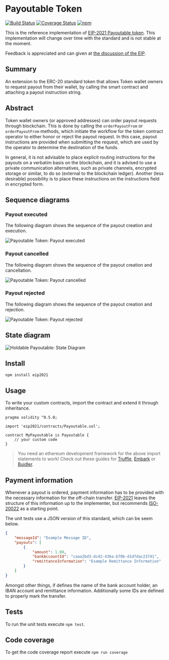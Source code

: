 # Payoutable Token

[![Build Status](https://travis-ci.org/IoBuilders/payoutable-token.svg?branch=master)](https://travis-ci.org/IoBuilders/payoutable-token)
[![Coverage Status](https://coveralls.io/repos/github/IoBuilders/payoutable-token/badge.svg?branch=master)](https://coveralls.io/github/IoBuilders/payoutable-token?branch=master)
[![npm](https://img.shields.io/npm/v/eip2021.svg)](https://www.npmjs.com/package/eip2021)

This is the reference implementation of [EIP-2021 Payoutable token](https://github.com/ethereum/EIPs/pull/2021/files). This implementation will change over time with the standard and is not stable at the moment.

Feedback is appreciated and can given at [the discussion of the EIP](https://github.com/ethereum/EIPs/issues/2021).

## Summary

An extension to the ERC-20 standard token that allows Token wallet owners to request payout from their wallet, by calling the smart contract and attaching a payout instruction string.

## Abstract

Token wallet owners (or approved addresses) can order payout requests through  blockchain. This is done by calling the ```orderPayoutFrom``` or ```orderPayoutFrom``` methods, which initiate the workflow for the token contract operator to either honor or reject the payout request. In this case, payout instructions are provided when submitting the request, which are used by the operator to determine the destination of the funds.

In general, it is not advisable to place explicit routing instructions for the payouts on a verbatim basis on the blockchain, and it is advised to use a private communication alternatives, such as private channels, encrypted storage or similar,  to do so (external to the blockchain ledger). Another (less desirable) possibility is to place these instructions on the instructions field in encrypted form.

## Sequence diagrams

### Payout executed

The following diagram shows the sequence of the payout creation and execution.

![Payoutable Token: Payout executed](http://www.plantuml.com/plantuml/png/dP51oi8m44RtESNG_N-1Vo7jGi6LWlK0QVFfedKYoGJqzbh7GAGKn6NoUFaUf8vYWwJBQ8uHeQ6_5LLxU_T9R3U2MZ-0gt_omI7elPdpmgBc39QdeSVTvC6PJxgq8i5oFEMXrXzIl88ZchxtYQL8p8JUg90N-bvkpjeaTd7B-PKlyt13dmHApAn1FMtiB0zaVsfRwuepDTXD7_C0)

### Payout cancelled

The following diagram shows the sequence of the payout creation and cancellation.

![Payoutable Token: Payout cancelled](http://www.plantuml.com/plantuml/png/SoWkIImgAStDuGejJYroLD2rKr0AIApCBor9JCf9LGZ9pqxDKx9Io2zAIIs2Y7DXoYFfKd1CJyqh0Ug0SFr1-b9Jy1kUd9YNd9f3XkdEO8qvGFCTKlDIW9u00000)

### Payout rejected

The following diagram shows the sequence of the payout creation and rejection.

![Payoutable Token: Payout rejected](http://www.plantuml.com/plantuml/png/SoWkIImgAStDuGejJYroLD2rKr0AIApCBor9JCf9LGZ9pqxDKx9Io2zAIIs2Y7DXoYFfKd1CJyqh0Ug0SFr1-b9Jk51bSTbIb9gLcbo2rngmAs6c1u7L0urtICrB0Ve10000)

## State diagram

![Holdable Payoutable: State Diagram](http://www.plantuml.com/plantuml/png/TLB1IWGn3BttAzvPs1_m80kYu4dHetZ8j1btt6uwDAauVozTjfrPq5D9tilBUw5xDSfMJj6zttnWjxl3SmwSETpYXPPKx5AwotkcFCbRqPb5kR4UYmHTswwBM3goADA8efn1cN7W640I8Cb0tpH56Y9ZJ1cMINJaZ28sHSndRKoAEIVFgXpSkWHTdJBtqUhH4kp0q4OaxrCHsyxM60y_x8kjKLljEh1TC9GiXZ6dqv_YDL45kf7cekPM32J7Hgs1GXA-kkazYUSOLpUzuJQG9q6Ik61WUAez34jVSoNuob_iD-bQxJhmlrgxF7socDkpXFf3VW40)

## Install

```
npm install eip2021
```

## Usage

To write your custom contracts, import the contract and extend it through inheritance.

```solidity
pragma solidity ^0.5.0;

import 'eip2021/contracts/Payoutable.sol';

contract MyPayoutable is Payoutable {
    // your custom code
}
```

> You need an ethereum development framework for the above import statements to work! Check out these guides for [Truffle], [Embark] or [Buidler].

## Payment information

Whenever a payout is ordered, payment information has to be provided with the necessary information for the off-chain transfer. [EIP-2021](https://github.com/ethereum/EIPs/pull/2021/files) leaves the structure of this information up to the implementer, but recommends [ISO-20022](https://en.wikipedia.org/wiki/ISO_20022) as a starting point.

The unit tests use a JSON version of this standard, which can be seem below.

```json
{
    "messageId": "Example Message ID",
    "payouts": [
        {
            "amount": 1.00,
            "bankAccountId": "caaa2bd3-dc42-436a-b70b-d1d7dac23741",
            "remittanceInformation": "Example Remittance Information"
        }
    ]
}
```

Amongst other things, if defines the name of the bank account holder, an IBAN account and remittance information. Additionally some IDs are defined to properly mark the transfer.

## Tests

To run the unit tests execute `npm test`.

## Code coverage

To get the code coverage report execute `npm run coverage`

[Truffle]: https://truffleframework.com/docs/truffle/quickstart
[Embark]: https://embark.status.im/docs/quick_start.html
[Buidler]: https://buidler.dev/guides/#getting-started
